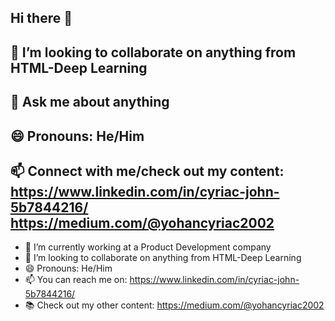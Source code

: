 ## Hi there 👋
## 👯 I’m looking to collaborate on anything from HTML-Deep Learning
## 💬 Ask me about anything
## 😄 Pronouns: He/Him
## 📫 Connect with me/check out my content: https://www.linkedin.com/in/cyriac-john-5b7844216/  https://medium.com/@yohancyriac2002   
                                           
- 🔭 I’m currently working at a Product Development company
- 👯 I’m looking to collaborate on anything from HTML-Deep Learning
- 😄 Pronouns: He/Him
- 📫 You can reach me on: https://www.linkedin.com/in/cyriac-john-5b7844216/
- 📚 Check out my other content: https://medium.com/@yohancyriac2002

